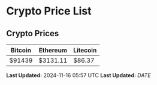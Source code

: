 # Crypto Price List

## Crypto Prices
| Bitcoin | Ethereum | Litecoin |
| ------- | -------- | -------- |
| $91439 | $3131.11 | $86.37 |
**Last Updated:** 2024-11-16 05:57 UTC
**Last Updated:** $DATE$
